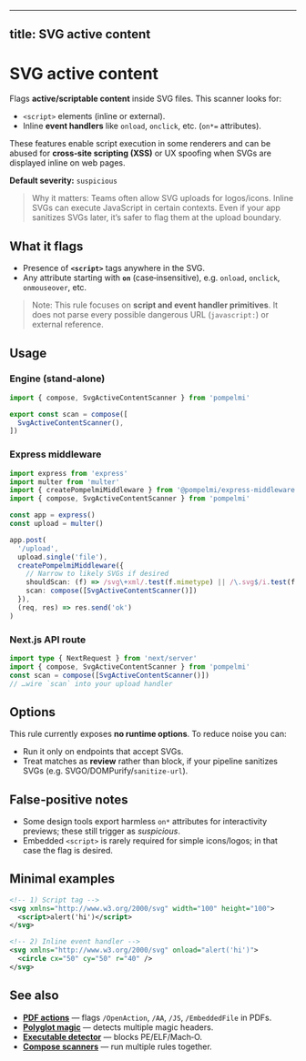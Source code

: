 

---
title: SVG active content
---

# SVG active content

Flags **active/scriptable content** inside SVG files. This scanner looks for:

- `<script>` elements (inline or external).
- Inline **event handlers** like `onload`, `onclick`, etc. (`on*=` attributes).

These features enable script execution in some renderers and can be abused for
**cross‑site scripting (XSS)** or UX spoofing when SVGs are displayed inline on
web pages.

**Default severity:** `suspicious`

> Why it matters: Teams often allow SVG uploads for logos/icons. Inline SVGs can
> execute JavaScript in certain contexts. Even if your app sanitizes SVGs later,
> it’s safer to flag them at the upload boundary.

## What it flags
- Presence of **`<script>`** tags anywhere in the SVG.
- Any attribute starting with **`on`** (case‑insensitive), e.g. `onload`,
  `onclick`, `onmouseover`, etc.

> Note: This rule focuses on **script and event handler primitives**. It does
> not parse every possible dangerous URL (`javascript:`) or external reference.

## Usage

### Engine (stand‑alone)
```ts
import { compose, SvgActiveContentScanner } from 'pompelmi'

export const scan = compose([
  SvgActiveContentScanner(),
])
```

### Express middleware
```ts
import express from 'express'
import multer from 'multer'
import { createPompelmiMiddleware } from '@pompelmi/express-middleware'
import { compose, SvgActiveContentScanner } from 'pompelmi'

const app = express()
const upload = multer()

app.post(
  '/upload',
  upload.single('file'),
  createPompelmiMiddleware({
    // Narrow to likely SVGs if desired
    shouldScan: (f) => /svg\+xml/.test(f.mimetype) || /\.svg$/i.test(f.originalname),
    scan: compose([SvgActiveContentScanner()])
  }),
  (req, res) => res.send('ok')
)
```

### Next.js API route
```ts
import type { NextRequest } from 'next/server'
import { compose, SvgActiveContentScanner } from 'pompelmi'
const scan = compose([SvgActiveContentScanner()])
// …wire `scan` into your upload handler
```

## Options
This rule currently exposes **no runtime options**. To reduce noise you can:

- Run it only on endpoints that accept SVGs.
- Treat matches as **review** rather than block, if your pipeline sanitizes SVGs
  (e.g. SVGO/DOMPurify/`sanitize-url`).

## False‑positive notes
- Some design tools export harmless `on*` attributes for interactivity previews;
  these still trigger as *suspicious*.
- Embedded `<script>` is rarely required for simple icons/logos; in that case
  the flag is desired.

## Minimal examples
```xml
<!-- 1) Script tag -->
<svg xmlns="http://www.w3.org/2000/svg" width="100" height="100">
  <script>alert('hi')</script>
</svg>
```

```xml
<!-- 2) Inline event handler -->
<svg xmlns="http://www.w3.org/2000/svg" onload="alert('hi')">
  <circle cx="50" cy="50" r="40" />
</svg>
```

## See also
- **[PDF actions](/docs/scan/pdf-actions)** — flags `/OpenAction`, `/AA`, `/JS`, `/EmbeddedFile` in PDFs.
- **[Polyglot magic](/docs/scan/polyglot-magic)** — detects multiple magic headers.
- **[Executable detector](/docs/scan/executable-detector)** — blocks PE/ELF/Mach‑O.
- **[Compose scanners](/docs/compose-scanners)** — run multiple rules together.